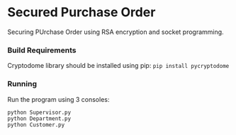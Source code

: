 # Secured Purchase Order

Securing PUrchase Order using RSA encryption and socket programming.

<h3> Build Requirements </h3>

Cryptodome library should be installed using pip: `pip install pycryptodome`

<h3> Running </h3>

Run the program using 3 consoles:

```
python Supervisor.py
python Department.py
python Customer.py
```
